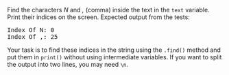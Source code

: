 
Find the characters *N* and *,* (comma) inside the text in the `text` variable. Print their indices on the screen. Expected output from the tests:

<pre class='hexlet-basics-output'>
Index Of N: 0
Index Of ,: 25
</pre>

Your task is to find these indices in the string using the `.find()` method and put them in `print()` without using intermediate variables. If you want to split the output into two lines, you may need `\n`.
